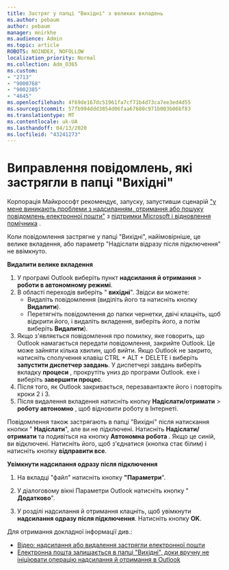 ```yaml
---
title: Застряг у папці "Вихідні" з великих вкладень
ms.author: pebaum
author: pebaum
manager: mnirkhe
ms.audience: Admin
ms.topic: article
ROBOTS: NOINDEX, NOFOLLOW
localization_priority: Normal
ms.collection: Adm_O365
ms.custom:
- "2713"
- "9000768"
- "9002385"
- "4645"
ms.openlocfilehash: 4f69de167dc51961fa7cf71b4d73ca7ee3ed4d55
ms.sourcegitcommit: 57fb994ddd3854d06faa67680c971b003b06bf83
ms.translationtype: MT
ms.contentlocale: uk-UA
ms.lasthandoff: 04/13/2020
ms.locfileid: "43241273"
---
```

# <a name="fix-messages-that-are-stuck-in-the-outbox"></a>Виправлення повідомлень, які застрягли в папці "Вихідні"

Корпорація Майкрософт рекомендує, запуску, запустивши сценарій ["у мене виникають проблеми з надсиланням, отримання або пошуку повідомлень електронної пошти"](https://aka.ms/SaRA-OutlookSendReceive) з [підтримки Microsoft і відновлення помічника](https://diagnostics.office.com/#/) .

Коли повідомлення застрягне у папці "Вихідні", найімовірніше, це велике вкладення, або параметр "Надіслати відразу після підключення" не ввімкнуто.

**Видалити велике вкладення**

1. У програмі Outlook виберіть пункт **надсилання й отримання** > **роботи в автономному режимі**. 
2. В області переходів виберіть " **вихідні**". Звідси ви можете: 
    - Видаліть повідомлення (виділіть його та натисніть кнопку **Видалити**).
    - Перетягніть повідомлення до папки чернетки, двічі клацніть, щоб відкрити його, і видаліть вкладення, виберіть його, а потім виберіть **Видалити**).
3. Якщо з'являється повідомлення про помилку, яке говорить, що Outlook намагається передати повідомлення, закрийте Outlook. Це може зайняти кілька хвилин, щоб вийти. Якщо Outlook не закрито, натисніть сполучення клавіш CTRL + ALT + DELETE і виберіть **запустити диспетчер завдань**. У диспетчері завдань виберіть вкладку **процеси** , прокрутіть униз до програми Outlook. exe і виберіть **завершити процес**.
4. Після того, як Outlook закривається, перезавантажте його і повторіть кроки 2 і 3. 
5. Після видалення вкладення натисніть кнопку **Надіслати/отримати** > **роботу автономно** , щоб відновити роботу в Інтернеті. 

Повідомлення також застрягають в папці "Вихідні" після натискання кнопки " **Надіслати**", але ви не підключені. Натисніть **Надіслати/отримати** та подивіться на кнопку **Автономна робота** . Якщо це синій, ви відключені. Натисніть його, щоб з'єднатися (кнопка стає білим) і натисніть кнопку **відправити все**.
 
**Увімкнути надсилання одразу після підключення**
 
1. На вкладці "файл" натисніть кнопку **"Параметри**".

2. У діалоговому вікні Параметри Outlook натисніть кнопку " **Додатково**".

3. У розділі надсилання й отримання клацніть, щоб увімкнути **надсилання одразу після підключення**. Натисніть кнопку **OK**.
 
Для отримання докладної інформації див.:
- [Відео: надсилання або видалення застрягли електронної пошти](https://support.office.com/article/Video-Send-or-delete-an-email-stuck-in-your-outbox-26d5d34a-4e5f-444a-a9e8-44db04a94dec) 
- [Електронна пошта залишається в папці "Вихідні", доки вручну не ініціювати операцію надсилання й отримання в Outlook](https://support.microsoft.com/help/2797572/email-stays-in-the-outbox-folder-until-you-manually-initiate-a-send-re)
